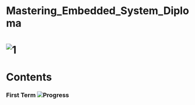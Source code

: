 # Mastering_Embedded_System_Diploma

# ![1](https://github.com/mohamed-mansy/Mastering_Embedded_System/assets/138795542/4d9bc9a9-01a3-46d2-9fda-41b38bc22b38)

# Contents

### First Term ![Progress](https://progress-bar.dev/30/?title=done)

